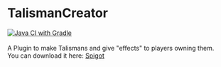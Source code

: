 # TalismanCreator
[![Java CI with Gradle](https://github.com/GABRYCA/TalismanCreator/actions/workflows/gradle.yml/badge.svg)](https://github.com/GABRYCA/TalismanCreator/actions/workflows/gradle.yml)
<br>
<br>
A Plugin to make Talismans and give "effects" to players owning them.
<br>
You can download it here: <a href="https://www.spigotmc.org/resources/talismancreator.99383/">Spigot</a>
